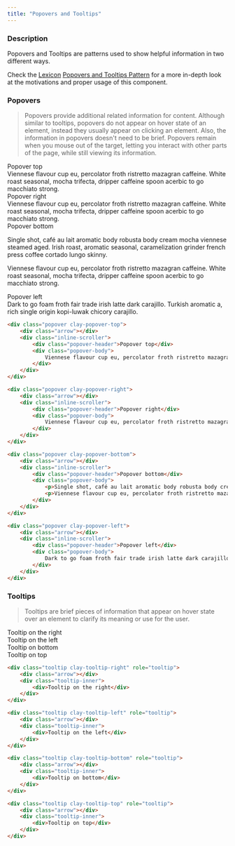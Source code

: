 ```yaml
---
title: "Popovers and Tooltips"
---
```


### Description

Popovers and Tooltips are patterns used to show helpful information in two different ways.

<div class="alert alert-info">Check the <a href="https://liferay.design/lexicon">Lexicon</a> <a href="https://liferay.design/lexicon/core-components/popovers-tooltips/">Popovers and Tooltips Pattern</a> for a more in-depth look at the motivations and proper usage of this component.</div>

### Popovers

> Popovers provide additional related information for content. Although similar to tooltips, popovers do not appear on hover state of an element, instead they usually appear on clicking an element. Also, the information in popovers doesn't need to be brief. Popovers remain when you mouse out of the target, letting you interact with other parts of the page, while still viewing its information.

<div class="clay-site-popover-display">
	<div class="popover clay-popover-top">
		<div class="arrow"></div>
		<div class="inline-scroller">
			<div class="popover-header">Popover top</div>
			<div class="popover-body">
				Viennese flavour cup eu, percolator froth ristretto mazagran caffeine. White roast seasonal, mocha trifecta, dripper caffeine spoon acerbic to go macchiato strong.
			</div>
		</div>
	</div>
	<div class="popover clay-popover-right">
		<div class="arrow"></div>
		<div class="inline-scroller">
			<div class="popover-header">Popover right</div>
			<div class="popover-body">
				Viennese flavour cup eu, percolator froth ristretto mazagran caffeine. White roast seasonal, mocha trifecta, dripper caffeine spoon acerbic to go macchiato strong.
			</div>
		</div>
	</div>
	<div class="popover clay-popover-bottom">
		<div class="arrow"></div>
		<div class="inline-scroller">
			<div class="popover-header">Popover bottom</div>
			<div class="popover-body">
				<p>Single shot, café au lait aromatic body robusta body cream mocha viennese steamed aged. Irish roast, aromatic seasonal, caramelization grinder french press coffee cortado lungo skinny.</p>
				<p>Viennese flavour cup eu, percolator froth ristretto mazagran caffeine. White roast seasonal, mocha trifecta, dripper caffeine spoon acerbic to go macchiato strong.</p>
			</div>
		</div>
	</div>
	<div class="popover clay-popover-left">
		<div class="arrow"></div>
		<div class="inline-scroller">
			<div class="popover-header">Popover left</div>
			<div class="popover-body">
				Dark to go foam froth fair trade irish latte dark carajillo. Turkish aromatic a, rich single origin kopi-luwak chicory carajillo.
			</div>
		</div>
	</div>
</div>

```html
<div class="popover clay-popover-top">
	<div class="arrow"></div>
	<div class="inline-scroller">
		<div class="popover-header">Popover top</div>
		<div class="popover-body">
			Viennese flavour cup eu, percolator froth ristretto mazagran caffeine. White roast seasonal, mocha trifecta, dripper caffeine spoon acerbic to go macchiato strong.
		</div>
	</div>
</div>

<div class="popover clay-popover-right">
	<div class="arrow"></div>
	<div class="inline-scroller">
		<div class="popover-header">Popover right</div>
		<div class="popover-body">
			Viennese flavour cup eu, percolator froth ristretto mazagran caffeine. White roast seasonal, mocha trifecta, dripper caffeine spoon acerbic to go macchiato strong.
		</div>
	</div>
</div>

<div class="popover clay-popover-bottom">
	<div class="arrow"></div>
	<div class="inline-scroller">
		<div class="popover-header">Popover bottom</div>
		<div class="popover-body">
			<p>Single shot, café au lait aromatic body robusta body cream mocha viennese steamed aged. Irish roast, aromatic seasonal, caramelization grinder french press coffee cortado lungo skinny.</p>
			<p>Viennese flavour cup eu, percolator froth ristretto mazagran caffeine. White roast seasonal, mocha trifecta, dripper caffeine spoon acerbic to go macchiato strong.</p>
		</div>
	</div>
</div>

<div class="popover clay-popover-left">
	<div class="arrow"></div>
	<div class="inline-scroller">
		<div class="popover-header">Popover left</div>
		<div class="popover-body">
			Dark to go foam froth fair trade irish latte dark carajillo. Turkish aromatic a, rich single origin kopi-luwak chicory carajillo.
		</div>
	</div>
</div>
```

### Tooltips

> Tooltips are brief pieces of information that appear on hover state over an element to clarify its meaning or use for the user.

<div class="clay-site-tooltip-display">
	<div class="tooltip clay-tooltip-right" role="tooltip">
		<div class="arrow"></div>
		<div class="tooltip-inner">
			<div>Tooltip on the right</div>
		</div>
	</div>
	<div class="tooltip clay-tooltip-left" role="tooltip">
		<div class="arrow"></div>
		<div class="tooltip-inner">
			<div>Tooltip on the left</div>
		</div>
	</div>
	<div class="tooltip clay-tooltip-bottom" role="tooltip">
		<div class="arrow"></div>
		<div class="tooltip-inner">
			<div>Tooltip on bottom</div>
		</div>
	</div>
	<div class="tooltip clay-tooltip-top" role="tooltip">
		<div class="arrow"></div>
		<div class="tooltip-inner">
			<div>Tooltip on top</div>
		</div>
	</div>
</div>

```html
<div class="tooltip clay-tooltip-right" role="tooltip">
	<div class="arrow"></div>
	<div class="tooltip-inner">
		<div>Tooltip on the right</div>
	</div>
</div>

<div class="tooltip clay-tooltip-left" role="tooltip">
	<div class="arrow"></div>
	<div class="tooltip-inner">
		<div>Tooltip on the left</div>
	</div>
</div>

<div class="tooltip clay-tooltip-bottom" role="tooltip">
	<div class="arrow"></div>
	<div class="tooltip-inner">
		<div>Tooltip on bottom</div>
	</div>
</div>

<div class="tooltip clay-tooltip-top" role="tooltip">
	<div class="arrow"></div>
	<div class="tooltip-inner">
		<div>Tooltip on top</div>
	</div>
</div>
```

